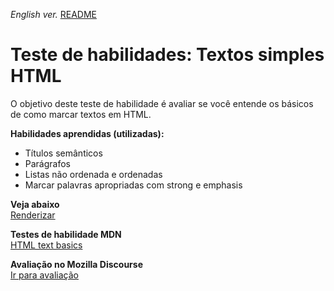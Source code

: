 <span><i>English ver.</i> <a href="https://github.com/alexandre-j-dev/Mozilla-Developer-Network-HTML/blob/main/Test%20your%20skills_%20HTML%20text%20basics/README.en.md"> README</a></span>

<h1>Teste de habilidades: Textos simples HTML</h1>

<p> O objetivo deste teste de habilidade é avaliar se você entende os básicos de como marcar textos em HTML. </p>

<strong>Habilidades aprendidas (utilizadas):</strong>
<ul>  
<li>Títulos semânticos</li>
<li>Parágrafos</li>
<li>Listas não ordenada e ordenadas</li>
<li>Marcar palavras apropriadas com strong e emphasis</li>  
</ul>

<strong>Veja abaixo</strong><br>
<a href="https://htmlpreview.github.io/?https://github.com/alexandre-j-dev/Mozilla-Developer-Network-HTML/blob/main/Test%20your%20skills_%20HTML%20text%20basics/index.html"> Renderizar </a><br>

<strong>Testes de habilidade MDN</strong><br>
<a href="https://developer.mozilla.org/en-US/docs/Learn/HTML/Introduction_to_HTML/Test_your_skills:_HTML_text_basics"> HTML text basics </a>

<strong>Avaliação no Mozilla Discourse</strong><br>
<a href="https://discourse.mozilla.org/t/assessment-wanted-for-html-text-basics-skill-test-1/106331">Ir para avaliação </a>
